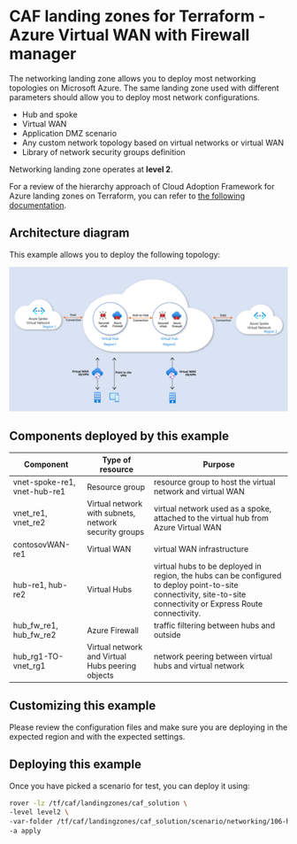 # CAF landing zones for Terraform - Azure Virtual WAN with Firewall manager

The networking landing zone allows you to deploy most networking topologies on Microsoft Azure. The same landing zone used with different parameters should allow you to deploy most network configurations.

* Hub and spoke
* Virtual WAN
* Application DMZ scenario
* Any custom network topology based on virtual networks or virtual WAN
* Library of network security groups definition

Networking landing zone operates at **level 2**.

For a review of the hierarchy approach of Cloud Adoption Framework for Azure landing zones on Terraform, you can refer to [the following documentation](../../../../documentation/code_architecture/hierarchy.md).

## Architecture diagram

This example allows you to deploy the following topology:

![virtual_wan_lz](../../../../_pictures/hub_spoke/virtual_wan_lz.png)


## Components deployed by this example

| Component                    | Type of resource                                      | Purpose                                                                                                                                                          |
|------------------------------|-------------------------------------------------------|------------------------------------------------------------------------------------------------------------------------------------------------------------------|
| vnet-spoke-re1, vnet-hub-re1 | Resource group                                        | resource group to host the virtual network and virtual WAN                                                                                                       |
| vnet_re1, vnet_re2           | Virtual network with subnets, network security groups | virtual network used as a spoke, attached to the virtual hub from Azure Virtual WAN                                                                              |
| contosovWAN-re1              | Virtual WAN                                           | virtual WAN infrastructure                                                                                                                                       |
| hub-re1, hub-re2             | Virtual Hubs                                          | virtual hubs to be deployed in region, the hubs can be configured to deploy point-to-site connectivity, site-to-site connectivity or Express Route connectivity. |
| hub_fw_re1, hub_fw_re2       | Azure Firewall                                        | traffic filtering between hubs and outside                                                                                                                       |
| hub_rg1-TO-vnet_rg1          | Virtual network and Virtual Hubs peering objects      | network peering between virtual hubs and virtual network                                                                                                         |


## Customizing this example

Please review the configuration files and make sure you are deploying in the expected region and with the expected settings.

## Deploying this example

Once you have picked a scenario for test, you can deploy it using:

```bash
rover -lz /tf/caf/landingzones/caf_solution \
-level level2 \
-var-folder /tf/caf/landingzones/caf_solution/scenario/networking/106-hub-virtual-wan-firewall \
-a apply
```

